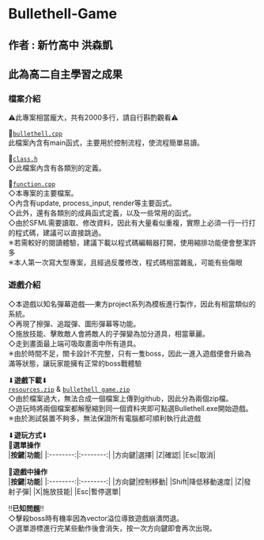 # Bullethell-Game
## 作者 : 新竹高中 洪森凱
## 此為高二自主學習之成果
### **檔案介紹**
⚠此專案相當龐大，共有2000多行，請自行斟酌觀看⚠

🔳[`bullethell.cpp`](https://github.com/1Needle/Bullethell-Game/blob/main/bullethell.cpp)\
此檔案內含有main函式，主要用於控制流程，使流程簡單易讀。

🔳[`class.h`](https://github.com/1Needle/Bullethell-Game/blob/main/class.h)\
◇此檔案內含有各類別的定義。

🔳[`function.cpp`](https://github.com/1Needle/Bullethell-Game/blob/main/function.cpp)\
◇本專案的主要檔案。\
◇內含有update, process_input, render等主要函式。\
◇此外，還有各類別的成員函式定義，以及一些常用的函式。\
◇由於SFML需要讀取、修改資料，因此有大量看似重複，實際上必須一行一行打的程式碼，建議可以直接跳過。\
✳若需較好的閱讀體驗，建議下載以程式碼編輯器打開，使用縮排功能便會整潔許多\
✳本人第一次寫大型專案，且經過反覆修改，程式碼相當雜亂，可能有些傷眼

### **遊戲介紹**
◇本遊戲以知名彈幕遊戲──東方project系列為模板進行製作，因此有相當類似的系統。\
◇再現了擦彈、追蹤彈、圖形彈幕等功能。\
◇施放技能、擊敗敵人會將敵人的子彈變為加分道具，相當華麗。\
◇走到畫面最上端可吸取畫面中所有道具。\
✳由於時間不足，關卡設計不完整，只有一隻boss，因此一進入遊戲便會升級為滿等狀態，讓玩家能擁有正常的boss戰體驗

⬇**遊戲下載**⬇\
[`resources.zip`](https://github.com/1Needle/Bullethell-Game/blob/main/resources.zip) & [`bullethell game.zip`](https://github.com/1Needle/Bullethell-Game/blob/main/bullethell%20game.zip)\
◇由於檔案過大，無法合成一個檔案上傳到github，因此分為兩個zip檔。\
◇遊玩時將兩個檔案都解壓縮到同一個資料夾即可點選Bullethell.exe開始遊戲。\
✳由於測試裝置不夠多，無法保證所有電腦都可順利執行此遊戲

⬇**遊玩方式**⬇\
🔳**選單操作**\
|**按鍵**|**功能**|
|:--------:|:--------:|
|方向鍵|選擇|
|Z|確認|
|Esc|取消|

🔳**遊戲中操作**\
|**按鍵**|**功能**|
|:--------:|:--------:|
|方向鍵|控制移動|
|Shift|降低移動速度|
|Z|發射子彈|
|X|施放技能|
|Esc|暫停選單|

‼**已知問題**‼\
◇擊殺boss時有機率因為vector溢位導致遊戲崩潰閃退。\
◇選單游標進行完某些動作後會消失，按一次方向鍵即會再次出現。
